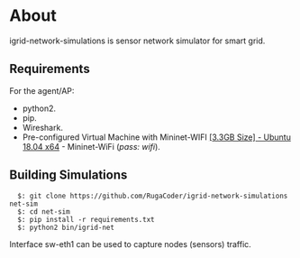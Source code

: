 About
====

igrid-network-simulations is sensor network simulator for smart grid.


Requirements
------------

For the agent/AP:

- python2.
- pip.
- Wireshark.
- Pre-configured Virtual Machine with Mininet-WIFI [[3.3GB Size] - Ubuntu 18.04 x64](https://drive.google.com/file/d/1gRqGmkyPcw1waBlwfSGnOcucvXsHvATx/view?usp=sharing) -       Mininet-WiFi (_pass: wifi_).


Building Simulations
---------------------

```
  $: git clone https://github.com/RugaCoder/igrid-network-simulations net-sim
  $: cd net-sim
  $: pip install -r requirements.txt 
  $: python2 bin/igrid-net
```

Interface sw-eth1 can be used to capture nodes (sensors) traffic. 